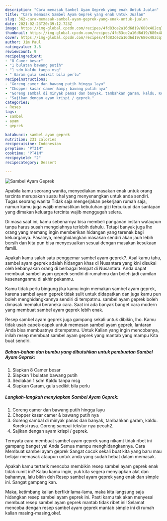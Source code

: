 ```yaml
---
description: "Cara memasak Sambel Ayam Geprek yang enak Untuk Jualan"
title: "Cara memasak Sambel Ayam Geprek yang enak Untuk Jualan"
slug: 362-cara-memasak-sambel-ayam-geprek-yang-enak-untuk-jualan
date: 2021-02-23T20:39:12.723Z
image: https://img-global.cpcdn.com/recipes/4fd83ce2a16d6d19/680x482cq70/sambel-ayam-geprek-foto-resep-utama.jpg
thumbnail: https://img-global.cpcdn.com/recipes/4fd83ce2a16d6d19/680x482cq70/sambel-ayam-geprek-foto-resep-utama.jpg
cover: https://img-global.cpcdn.com/recipes/4fd83ce2a16d6d19/680x482cq70/sambel-ayam-geprek-foto-resep-utama.jpg
author: Jim Paul
ratingvalue: 3.8
reviewcount: 9
recipeingredient:
- "8 Camer besar"
- "1 bulatan bawang putih"
- "1 sdm Kaldu tanpa msg"
- " Garam gula sedikit bila perlu"
recipeinstructions:
- "Goreng camer dan bawang putih hingga layu"
- "Chopper kasar camer &amp; bawang putih nya"
- "Goreng sambal di minyak panas dan banyak, tambahkan garam, kaldu. Koreksi rasa. Goreng sampai tekstur nya pecah2."
- "Sajikan dengan ayam krispi / geprek."
categories:
- Resep
tags:
- sambel
- ayam
- geprek

katakunci: sambel ayam geprek 
nutrition: 231 calories
recipecuisine: Indonesian
preptime: "PT31M"
cooktime: "PT41M"
recipeyield: "2"
recipecategory: Dessert

---
```



![Sambel Ayam Geprek](https://img-global.cpcdn.com/recipes/4fd83ce2a16d6d19/680x482cq70/sambel-ayam-geprek-foto-resep-utama.jpg)

Apabila kamu seorang wanita, menyediakan masakan enak untuk orang tercinta merupakan suatu hal yang menyenangkan untuk anda sendiri. Tugas seorang  wanita Tidak saja mengerjakan pekerjaan rumah saja, namun kamu juga wajib memastikan kebutuhan gizi tercukupi dan santapan yang dimakan keluarga tercinta wajib menggugah selera.

Di masa  saat ini, kamu sebenarnya bisa membeli panganan instan walaupun tanpa harus susah mengolahnya terlebih dahulu. Tetapi banyak juga lho orang yang memang ingin memberikan hidangan yang terenak bagi keluarganya. Pasalnya, menghidangkan masakan sendiri akan jauh lebih bersih dan kita pun bisa menyesuaikan sesuai dengan masakan kesukaan famili. 



Apakah kamu salah satu penggemar sambel ayam geprek?. Asal kamu tahu, sambel ayam geprek adalah hidangan khas di Nusantara yang kini disukai oleh kebanyakan orang di berbagai tempat di Nusantara. Anda dapat membuat sambel ayam geprek sendiri di rumahmu dan boleh jadi camilan kesenanganmu di akhir pekanmu.

Kamu tidak perlu bingung jika kamu ingin memakan sambel ayam geprek, karena sambel ayam geprek tidak sulit untuk didapatkan dan juga kamu pun boleh menghidangkannya sendiri di tempatmu. sambel ayam geprek boleh dimasak memalui beraneka cara. Saat ini ada banyak banget cara modern yang membuat sambel ayam geprek lebih enak.

Resep sambel ayam geprek juga gampang sekali untuk dibikin, lho. Kamu tidak usah capek-capek untuk memesan sambel ayam geprek, lantaran Anda bisa membuatnya ditempatmu. Untuk Kalian yang ingin mencobanya, inilah resep membuat sambel ayam geprek yang mantab yang mampu Kita buat sendiri.

<!--inarticleads1-->

##### Bahan-bahan dan bumbu yang dibutuhkan untuk pembuatan Sambel Ayam Geprek:

1. Siapkan 8 Camer besar
1. Siapkan 1 bulatan bawang putih
1. Sediakan 1 sdm Kaldu tanpa msg
1. Siapkan  Garam, gula sedikit bila perlu




<!--inarticleads2-->

##### Langkah-langkah menyiapkan Sambel Ayam Geprek:

1. Goreng camer dan bawang putih hingga layu
1. Chopper kasar camer &amp; bawang putih nya
1. Goreng sambal di minyak panas dan banyak, tambahkan garam, kaldu. Koreksi rasa. Goreng sampai tekstur nya pecah2.
1. Sajikan dengan ayam krispi / geprek.




Ternyata cara membuat sambel ayam geprek yang nikamt tidak ribet ini gampang banget ya! Anda Semua mampu menghidangkannya. Cara Membuat sambel ayam geprek Sangat cocok sekali buat kita yang baru mau belajar memasak ataupun untuk anda yang sudah hebat dalam memasak.

Apakah kamu tertarik mencoba membikin resep sambel ayam geprek enak tidak rumit ini? Kalau kamu ingin, yuk kita segera menyiapkan alat dan bahannya, lalu bikin deh Resep sambel ayam geprek yang enak dan simple ini. Sangat gampang kan. 

Maka, ketimbang kalian berfikir lama-lama, maka kita langsung saja hidangkan resep sambel ayam geprek ini. Pasti kamu tak akan menyesal membuat resep sambel ayam geprek mantab tidak ribet ini! Selamat mencoba dengan resep sambel ayam geprek mantab simple ini di rumah kalian masing-masing,oke!.


